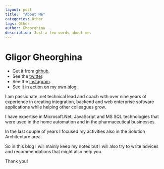 ```yaml
---
layout: post
title:  "About Me"
categories: Other
tags: Other
author: Gheorghina
description: Just a few words about me.
---
```


Gligor Gheorghina
============

* Get it from [github](https://github.com/gheorghina).
* See the [twitter](https://twitter.com/gheorghinab).
* See the [instagram](https://www.instagram.com/gheorghina/).
* See it [in action on my own blog](https://gheorghina.github.io/gheorghina.github.io/).

I am passionate .net technical lead and coach with over nine years of experience in creating integration, backend and web enterprise software applications while helping other colleagues grow. 

I have expertise in Microsoft.Net, JavaScript and MS SQL technologies that were used in the home automation and in the pharmaceutical businesses.

In the last couple of years I focused my activities also in the Solution Architecture area.

So in this blog I will mainly keep my notes but I will also try to write advices and recommendations that might also help you.


Thank you!